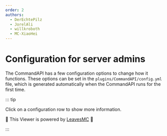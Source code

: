 ```yaml
---
order: 2
authors:
  - DerEchtePilz
  - JorelAli
  - willkroboth
  - MC-XiaoHei
---
```


# Configuration for server admins

The CommandAPI has a few configuration options to change how it functions. These options can be set in the `plugins/CommandAPI/config.yml` file, which is generated automatically when the CommandAPI runs for the first time.

<!--suppress HtmlUnknownAttribute -->
<script setup>
import ConfigViewer from "../../.vitepress/theme/components/ConfigViewer.vue";
import { data } from "../../.vitepress/config-spec/en.data.mts";
</script>

::: tip

Click on a configuration row to show more information.

:tada: This Viewer is powered by [LeavesMC](https://leavesmc.org/) :tada:

:::

<ConfigViewer :data=data name="config.yml"></ConfigViewer>

